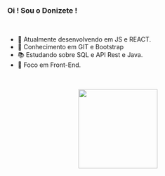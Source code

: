 ### Oi ! Sou o Donizete !

<br>

-  🌱 Atualmente desenvolvendo em JS e REACT.
-  📌 Conhecimento em  GIT e Bootstrap
-  📚 Estudando sobre SQL e API Rest e Java.
-  💪 Foco em Front-End.

##

<br>

<div align="center">
  <a href="https://github.com/fedonizete">
  <img height="180em" src="https://github-readme-stats.vercel.app/api/top-langs/?username=fedonizete&layout=compact&langs_count=7&theme=dark"/>
</div>
